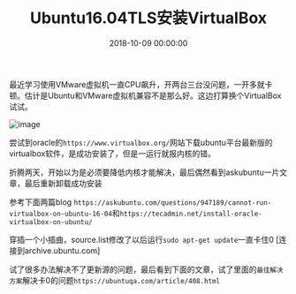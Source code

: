 ﻿---
layout: post
title: Ubuntu16.04TLS安装VirtualBox
date: 2018-10-09 00:00:00
categories: Linux
tags: Ubuntu
---

最近学习使用VMware虚拟机一直CPU飙升，开两台三台没问题，一开多就卡顿。估计是Ubuntu和VMware虚拟机兼容不是那么好。这边打算换个VirtualBox试试。

![image](https://i.loli.net/2019/06/30/5d185623048f462661.jpg)

尝试到oracle的``https://www.virtualbox.org/``网站下载ubuntu平台最新版的virtualbox软件，是成功安装了，但是一运行就报内核的错。

折腾两天，开始以为是必须要降低内核才能解决，最后偶然看到askubuntu一片文章，最后重新卸载成功安装

参考下面两篇blog ``https://askubuntu.com/questions/947189/cannot-run-virtualbox-on-ubuntu-16-04``和``https://tecadmin.net/install-oracle-virtualbox-on-ubuntu/``

穿插一个小插曲，source.list修改了以后运行``sudo apt-get update``一直卡住0 [连接到archive.ubuntu.com]

试了很多办法解决不了更新源的问题，最后看到下面的文章，试了里面的``最佳解决方案``解决卡0的问题``https://ubuntuqa.com/article/408.html``
